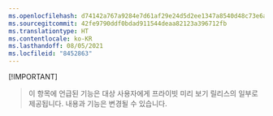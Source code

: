 ```yaml
---
ms.openlocfilehash: d74142a767a9284e7d61af29e24d5d2ee1347a8540d48c73e6a461cc34e0d759
ms.sourcegitcommit: 42fe9790ddf0bdad911544deaa82123a396712fb
ms.translationtype: HT
ms.contentlocale: ko-KR
ms.lasthandoff: 08/05/2021
ms.locfileid: "8452863"
---
```

 [!IMPORTANT]
> 이 항목에 언급된 기능은 대상 사용자에게 프라이빗 미리 보기 릴리스의 일부로 제공됩니다. 내용과 기능은 변경될 수 있습니다. 
